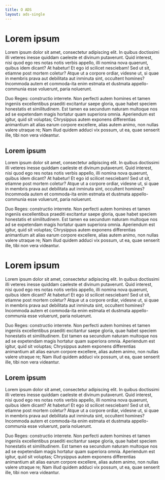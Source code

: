 ```yaml
---
title: O ADS
layout: ads-single
---
```


# Lorem ipsum
Lorem ipsum dolor sit amet, consectetur adipiscing elit. In quibus doctissimi illi veteres inesse quiddam caeleste et divinum putaverunt. Quid interest, nisi quod ego res notas notis verbis appello, illi nomina nova quaerunt, quibus idem dicant? At habetur! Et ego id scilicet nesciebam! Sed ut sit, etiamne post mortem coletur? Atque ut a corpore ordiar, videsne ut, si quae in membris prava aut debilitata aut inminuta sint, occultent homines? Incommoda autem et commoda-ita enim estmata et dustmata appello-communia esse voluerunt, paria noluerunt.

Duo Reges: constructio interrete. Non perfecti autem homines et tamen ingeniis excellentibus praediti excitantur saepe gloria, quae habet speciem honestatis et similitudinem. Est tamen ea secundum naturam multoque nos ad se expetendam magis hortatur quam superiora omnia. Aperiendum est igitur, quid sit voluptas; Chrysippus autem exponens differentias animantium ait alias earum corpore excellere, alias autem animo, non nullas valere utraque re; Nam illud quidem adduci vix possum, ut ea, quae senserit ille, tibi non vera videantur.

## Lorem ipsum

Lorem ipsum dolor sit amet, consectetur adipiscing elit. In quibus doctissimi illi veteres inesse quiddam caeleste et divinum putaverunt. Quid interest, nisi quod ego res notas notis verbis appello, illi nomina nova quaerunt, quibus idem dicant? At habetur! Et ego id scilicet nesciebam! Sed ut sit, etiamne post mortem coletur? Atque ut a corpore ordiar, videsne ut, si quae in membris prava aut debilitata aut inminuta sint, occultent homines? Incommoda autem et commoda-ita enim estmata et dustmata appello-communia esse voluerunt, paria noluerunt.

Duo Reges: constructio interrete. Non perfecti autem homines et tamen ingeniis excellentibus praediti excitantur saepe gloria, quae habet speciem honestatis et similitudinem. Est tamen ea secundum naturam multoque nos ad se expetendam magis hortatur quam superiora omnia. Aperiendum est igitur, quid sit voluptas; Chrysippus autem exponens differentias animantium ait alias earum corpore excellere, alias autem animo, non nullas valere utraque re; Nam illud quidem adduci vix possum, ut ea, quae senserit ille, tibi non vera videantur.

# Lorem ipsum
Lorem ipsum dolor sit amet, consectetur adipiscing elit. In quibus doctissimi illi veteres inesse quiddam caeleste et divinum putaverunt. Quid interest, nisi quod ego res notas notis verbis appello, illi nomina nova quaerunt, quibus idem dicant? At habetur! Et ego id scilicet nesciebam! Sed ut sit, etiamne post mortem coletur? Atque ut a corpore ordiar, videsne ut, si quae in membris prava aut debilitata aut inminuta sint, occultent homines? Incommoda autem et commoda-ita enim estmata et dustmata appello-communia esse voluerunt, paria noluerunt.

Duo Reges: constructio interrete. Non perfecti autem homines et tamen ingeniis excellentibus praediti excitantur saepe gloria, quae habet speciem honestatis et similitudinem. Est tamen ea secundum naturam multoque nos ad se expetendam magis hortatur quam superiora omnia. Aperiendum est igitur, quid sit voluptas; Chrysippus autem exponens differentias animantium ait alias earum corpore excellere, alias autem animo, non nullas valere utraque re; Nam illud quidem adduci vix possum, ut ea, quae senserit ille, tibi non vera videantur.

## Lorem ipsum

Lorem ipsum dolor sit amet, consectetur adipiscing elit. In quibus doctissimi illi veteres inesse quiddam caeleste et divinum putaverunt. Quid interest, nisi quod ego res notas notis verbis appello, illi nomina nova quaerunt, quibus idem dicant? At habetur! Et ego id scilicet nesciebam! Sed ut sit, etiamne post mortem coletur? Atque ut a corpore ordiar, videsne ut, si quae in membris prava aut debilitata aut inminuta sint, occultent homines? Incommoda autem et commoda-ita enim estmata et dustmata appello-communia esse voluerunt, paria noluerunt.

Duo Reges: constructio interrete. Non perfecti autem homines et tamen ingeniis excellentibus praediti excitantur saepe gloria, quae habet speciem honestatis et similitudinem. Est tamen ea secundum naturam multoque nos ad se expetendam magis hortatur quam superiora omnia. Aperiendum est igitur, quid sit voluptas; Chrysippus autem exponens differentias animantium ait alias earum corpore excellere, alias autem animo, non nullas valere utraque re; Nam illud quidem adduci vix possum, ut ea, quae senserit ille, tibi non vera videantur.